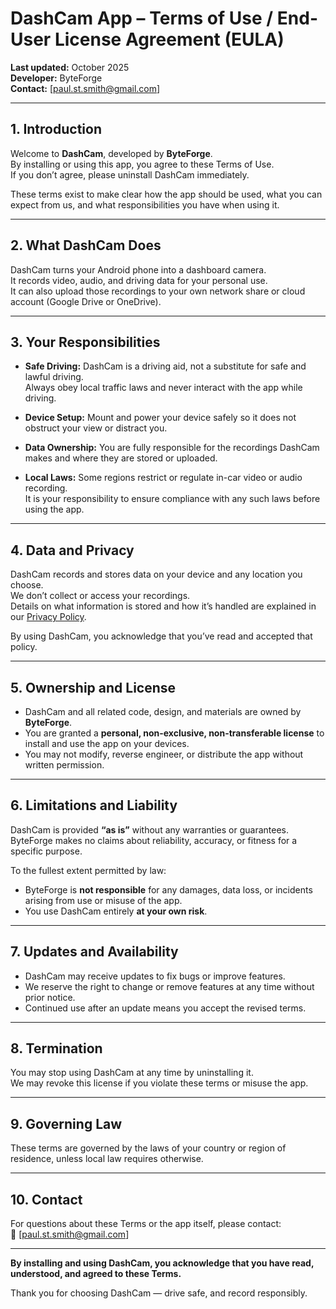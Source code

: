 # DashCam App – Terms of Use / End-User License Agreement (EULA)

**Last updated:** October 2025  
**Developer:** ByteForge  
**Contact:** [paul.st.smith@gmail.com]

---

## 1. Introduction

Welcome to **DashCam**, developed by **ByteForge**.  
By installing or using this app, you agree to these Terms of Use.  
If you don’t agree, please uninstall DashCam immediately.

These terms exist to make clear how the app should be used, what you can expect from us, and what responsibilities you have when using it.

---

## 2. What DashCam Does

DashCam turns your Android phone into a dashboard camera.  
It records video, audio, and driving data for your personal use.  
It can also upload those recordings to your own network share or cloud account (Google Drive or OneDrive).

---

## 3. Your Responsibilities

- **Safe Driving:** DashCam is a driving aid, not a substitute for safe and lawful driving.  
  Always obey local traffic laws and never interact with the app while driving.

- **Device Setup:** Mount and power your device safely so it does not obstruct your view or distract you.

- **Data Ownership:** You are fully responsible for the recordings DashCam makes and where they are stored or uploaded.

- **Local Laws:** Some regions restrict or regulate in-car video or audio recording.  
  It is your responsibility to ensure compliance with any such laws before using the app.

---

## 4. Data and Privacy

DashCam records and stores data on your device and any location you choose.  
We don’t collect or access your recordings.  
Details on what information is stored and how it’s handled are explained in our [Privacy Policy](./PRIVACY-POLICY.md).

By using DashCam, you acknowledge that you’ve read and accepted that policy.

---

## 5. Ownership and License

- DashCam and all related code, design, and materials are owned by **ByteForge**.  
- You are granted a **personal, non-exclusive, non-transferable license** to install and use the app on your devices.  
- You may not modify, reverse engineer, or distribute the app without written permission.

---

## 6. Limitations and Liability

DashCam is provided **“as is”** without any warranties or guarantees.  
ByteForge makes no claims about reliability, accuracy, or fitness for a specific purpose.

To the fullest extent permitted by law:
- ByteForge is **not responsible** for any damages, data loss, or incidents arising from use or misuse of the app.  
- You use DashCam entirely **at your own risk**.

---

## 7. Updates and Availability

- DashCam may receive updates to fix bugs or improve features.  
- We reserve the right to change or remove features at any time without prior notice.  
- Continued use after an update means you accept the revised terms.

---

## 8. Termination

You may stop using DashCam at any time by uninstalling it.  
We may revoke this license if you violate these terms or misuse the app.

---

## 9. Governing Law

These terms are governed by the laws of your country or region of residence, unless local law requires otherwise.

---

## 10. Contact

For questions about these Terms or the app itself, please contact:  
📧 [paul.st.smith@gmail.com]

---

**By installing and using DashCam, you acknowledge that you have read, understood, and agreed to these Terms.**

Thank you for choosing DashCam — drive safe, and record responsibly.